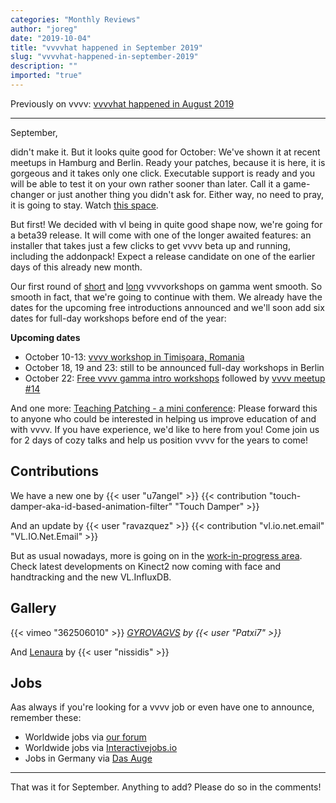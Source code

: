 ```yaml
---
categories: "Monthly Reviews"
author: "joreg"
date: "2019-10-04"
title: "vvvvhat happened in September 2019"
slug: "vvvvhat-happened-in-september-2019"
description: ""
imported: "true"
---
```



Previously on vvvv: [vvvvhat happened in August 2019](/blog/2019/vvvvhat-happened-in-august-2019)

---

September,

didn't make it. But it looks quite good for October: We've shown it at recent meetups in Hamburg and Berlin. Ready your patches, because it is here, it is gorgeous and it takes only one click. Executable support is ready and you will be able to test it on your own rather sooner than later. Call it a game-changer or just another thing you didn't ask for. Either way, no need to pray, it is going to stay. Watch [this space](/blog/2019/vvvv-gamma-2019.1-preview).

But first! We decided with vl being in quite good shape now, we're going for a beta39 release. It will come with one of the longer awaited features: an installer that takes just a few clicks to get vvvv beta up and running, including the addonpack! Expect a release candidate on one of the earlier days of this already new month.

Our first round of [short](/blog/2019/free-vvvv-intro-workshops-this-summer-in-berlin) and [long](/blog/2019/vvvv-gamma-beginner-workshops-in-berlin-this-summer) vvvvorkshops on gamma went smooth. So smooth in fact, that we're going to continue with them. We already have the dates for the upcoming free introductions announced and we'll soon add six dates for full-day workshops before end of the year:

**Upcoming dates**
* October 10-13: [vvvv workshop in Timișoara, Romania](/blog/2019/vvvv-workshop-in-timișoara-romania)
* October 18, 19 and 23: still to be announced full-day workshops in Berlin
* October 22: [Free vvvv gamma intro workshops](/blog/2019/upcoming-free-vvvv-gamma-workshops-in-berlin) followed by [vvvv meetup #14](https://gettogether.community/events/1755/vvvv-berlin-meetup-14/)

And one more: [Teaching Patching - a mini conference](/blog/2019/teaching-patching-a-mini-conference): Please forward this to anyone who could be interested in helping us improve education of and with vvvv. If you have experience, we'd like to here from you! Come join us for 2 days of cozy talks and help us position vvvv for the years to come!

## Contributions
We have a new one by {{< user "u7angel" >}}
{{< contribution "touch-damper-aka-id-based-animation-filter" "Touch Damper" >}}

And an update by {{< user "ravazquez" >}}
{{< contribution "vl.io.net.email" "VL.IO.Net.Email" >}}

But as usual nowadays, more is going on in the [work-in-progress area](https://discourse.vvvv.org/c/wip). Check latest developments on Kinect2 now coming with face and handtracking and the new VL.InfluxDB.

## Gallery
{{< vimeo "362506010" >}}
*[GYROVAGVS](/blog/gyrovagvs) by {{< user "Patxi7" >}}*

And [Lenaura](/blog/lenaura) by {{< user "nissidis" >}}

## Jobs
Aas always if you're looking for a vvvv job or even have one to announce, remember these:
* Worldwide jobs via [our forum](https://discourse.vvvv.org/c/jobs)
* Worldwide jobs via [Interactivejobs.io](https://interactivejobs.io/?category=all&search=vvvv)
* Jobs in Germany via [Das Auge](https://dasauge.de/sta/Vvvv/)

---

That was it for September. Anything to add? Please do so in the comments!